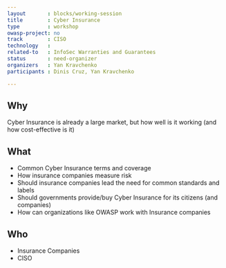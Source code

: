 ```yaml
---
layout       : blocks/working-session
title        : Cyber Insurance
type         : workshop
owasp-project: no
track        : CISO
technology   :
related-to   : InfoSec Warranties and Guarantees
status       : need-organizer
organizers   : Yan Kravchenko
participants : Dinis Cruz, Yan Kravchenko

---
```


## Why

Cyber Insurance is already a large market, but how well is it working (and how cost-effective is it)

## What

 - Common Cyber Insurance terms and coverage
 - How insurance companies measure risk
 - Should insurance companies lead the need for common standards and labels
 - Should governments provide/buy Cyber Insurance for its citizens (and companies)
 - How can organizations like OWASP work with Insurance companies

## Who

 - Insurance Companies
 - CISO
